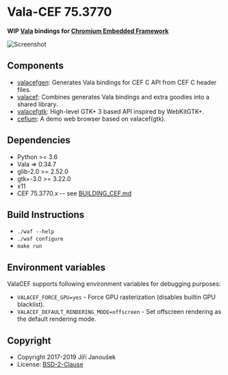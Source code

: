 Vala-CEF 75.3770
================

**WIP [Vala](https://wiki.gnome.org/Projects/Vala) bindings for
[Chromium Embedded Framework](https://bitbucket.org/chromiumembedded/cef/)**

![Screenshot](cefium.png)

Components
---------

  * [valacefgen](./valacefgen): Generates Vala bindings for CEF C API from CEF C header files.
  * [valacef](./valacef): Combines generates Vala bindings and extra goodies into a shared library.
  * [valacefgtk](./valacefgtk): High-level GTK+ 3 based API inspired by WebKitGTK+.
  * [cefium](./cefium): A demo web browser based on valacef(gtk).

Dependencies
-----------

  * Python >= 3.6
  * Vala => 0.34.7
  * glib-2.0 >= 2.52.0
  * gtk+-3.0 >= 3.22.0
  * x11
  * CEF 75.3770.x -- see [BUILDING_CEF.md](./BUILDING_CEF.md)

Build Instructions
----------------

  * `./waf --help`
  * `./waf configure`
  * `make run`

Environment variables
---------------------

ValaCEF supports following environment variables for debugging purposes:

  * `VALACEF_FORCE_GPU=yes` - Force GPU rasterization (disables builtin GPU blacklist).
  * `VALACEF_DEFAULT_RENDERING_MODE=offscreen` - Set offscreen rendering as the default rendering mode.

Copyright
--------

  * Copyright 2017-2019 Jiří Janoušek
  * License: [BSD-2-Clause](./LICENSE)

